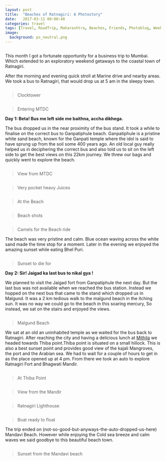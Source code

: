 ```yaml
---
layout: post
title:  "Beaches of Ratnagiri: A Photostory"
date:   2017-03-11 00:00:40
categories: travel
tags: [Travel, RoadTrip, Maharashtra, Beaches, Friends, Photoblog, WeekendDiaries]
image:
  background: ps_neutral.png
---
```


<img src="http://i.imgur.com/2VJnxpp.jpg" alt="">

This month I got a fortunate opportunity for a business trip to Mumbai. Which extended to an exploratory weekend getaways to the coastal town of Ratnagiri.

After the morning and evening quick stroll at Marine drive and nearby areas. We took a bus to Ratnagiri, that would drop us at 5 am in the sleepy town.

<img src="http://i.imgur.com/DrcbXtb.jpg" alt="">

>Clocktower

<img src="http://i.imgur.com/9znO4TM.jpg" alt="">

>Entering MTDC

**Day 1: Beta! Bus me left side me baithna, accha dikhega.**

The bus dropped us in the near proximity of the bus stand. It took a while to finalise on the correct bus to Ganpatiphule beach. Ganpatiphule is a pristine white sand beach, known for the Ganpati temple where the idol is said to have sprung up from the soil some 400 years ago. An old local guy really helped us in deciphering the correct bus and also told us to sit on the left side to get the best views on this 22km journey. We threw our bags and quickly went to explore the beach.

<img src="http://i.imgur.com/BktZC14.jpg" alt="">

>View from MTDC

<img src="http://i.imgur.com/gwe5lF8.jpg" alt="">

>Very pocket heavy Juices

<img src="http://i.imgur.com/1BirGgU.jpg" alt="">

>At the Beach

<img src="http://i.imgur.com/FzJlwMp.jpg" alt="">

>Beach shots

<img src="http://i.imgur.com/nGY0azF.jpg" alt="">

>Camels for the Beach ride

The beach was very pristine and calm. Blue ocean waving across the white sand made the time stop for a moment. Later in the evening we enjoyed the amazing sunset while eating Bhel Puri.

<img src="http://i.imgur.com/LX8vpsd.jpg" alt="">

>Sunset to die for

**Day 2: Sir! Jaigad ka last bus to nikal gya !**

We planned to visit the Jaigad fort from Ganpatiphule the next day. But the last bus was not available when we reached the bus station. Instead we hopped on the next bus that came to the stand which dropped us in Malgund. It was a 2 km tedious walk to the malgund beach in the itching sun.
It was no way we could go to the beach in this soaring mercury, So instead, we sat on the stairs and enjoyed the views.

<img src="http://i.imgur.com/u8iiGIE.jpg" alt="">

>Malgund Beach

We sat at an old an uninhabited temple as we waited for the bus back to Ratnagiri. After reaching the city and having a delicious lunch at <a href ="https://www.facebook.com/pages/Hotel-Mithila/415963098438875">Mithila</a> we headed towards Thiba point.Thiba point is situated on a small hillock. This is also a best sunset point and provides good view of the kajali Mangroves, the port and the Arabian sea. We had to wait for a couple of hours to get in as the place opened up at 4 pm. From there we took an auto to explore Ratnagiri Fort and Bhagwati Mandir. 

<img src="http://i.imgur.com/wXsYAiV.jpg" alt="">

>At Thiba Point

<img src="http://i.imgur.com/Bfd0vdT.jpg" alt="">

>View from the Mandir

<img src="http://i.imgur.com/8p62Rv0.jpg" alt="">

>Ratnagiri Lighthouse

<img src="http://i.imgur.com/aGt64Z3.jpg" alt="">

> Boat ready to float

The trip ended on (not-so-good-but-anyways-the-auto-dropped-us-here) Mandavi Beach. However while enjoying the Cold sea breeze and calm waves we said goodbye to this beautiful beach town.


<img src="http://i.imgur.com/6cB7ol4.jpg" alt="">

>Sunset from the Mandavi beach


